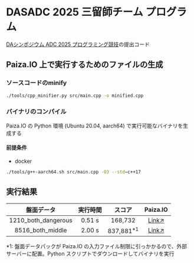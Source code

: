 # DASADC 2025 三留師チーム プログラム
[DAシンポジウム ADC 2025 プログラミング競技](https://dasadc.github.io/adc2025/programming.html)の提出コード

## Paiza.IO 上で実行するためのファイルの生成
### ソースコードのminify
```bash
./tools/cpp_minifier.py src/main.cpp -o minified.cpp
```

### バイナリのコンパイル
Paiza.IO の Python 環境 (Ubuntu 20.04, aarch64) で実行可能なバイナリを生成する

#### 前提条件
- docker

```bash
./tools/g++-aarch64.sh src/main.cpp -O3 --std=c++17
```

## 実行結果
|盤面データ|実行時間|スコア|Paiza.IO|
|:-:|:-:|:-:|:-:|
|1210_both_dangerous|0.51 s|168,732|[Link↗](https://paiza.io/projects/4KNdhAuXG0btu4KtwJpgIQ)|
|8516_both_middle|2.00 s|837,881<sup>*1</sup>|[Link↗](https://paiza.io/projects/8tkIim70mUrI-UIyjmtlzQ)|

*1: 盤面データパックが Paiza.IO の入力ファイル制限に引っかかるので、外部サーバーに配置。Python スクリプトでダウンロードしてバイナリを実行
